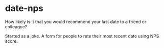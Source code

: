 # date-nps
How likely is it that you would recommend your last date to a friend or colleague?

Started as a joke. A form for people to rate their most recent date using NPS score.
